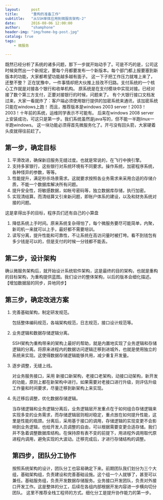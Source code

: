```yaml
---
layout:     post
title:      "重构的准备工作"
subtitle:   "从SSH单体应用到微服务架构-2"
date:       2016-08-06 12:00:00
author:     "shamphone"
header-img: "img/home-bg-post.jpg"
catalog: true
tags:
    - 微服务

---
```


既然已经分析了系统的诸多问题，那下一步就开始动手了。可是不巧的是，公司这时候突然出一个新规定，要每个月都要发布一个新版本。每个部门都上报要塞到新版本的功能，大家都希望功能越多越有面子。
这一下子把工作压力就堆上来了，还整不整？
正在犹豫中，一件事情却把大伙推上技改不归路。支付系统的一个核心工作就是对接各个银行和收单机构。
原系统是在支付模块中实现对接。已经对接了数个第三方支付，正要对接银行的时候，问题来了。
有个大银行接口文档发过来，大家一看就炸了：客户端必须使用银行提供的加密系统来通讯，该加密系统只能在windows上跑！
而且，推荐版本是windows 2003 server！2003！2003！十年前的系统，运维同学表示不可能有。
后来在windows 2008 server上安装成功，可这只是第一步。我们系统虽然是java写的，但不能一半跑linux一半跑windows。
这一块功能必须得首先微服务化了。开弓没有回头箭，大家硬着头皮就得往前赶了。

## 第一步，确定目标

<ol>
<li>平滑改进，确保新旧服务无缝过度。也就是常说的，在飞行中换引擎。</li>

<li>支持多家银行，这些银行对系统环境有不同要求。操作系统，加密程序系统，各种怪异的参数，等等。</li>

<li>性能提升，满足秒杀场景需求。这就要求按照各业务需求来采用合适的存储介质，不能一个数据库解决所有问题。</li>

<li>提升安全性，将敏感数据，如帐号密码等，独立数据库存储，执行加密。</li>

<li>实现清结算。而清结算又引来新问题，即账户体系的建设，以及和财务系统对接的问题。</li>

</ol>

这是拿得出手的目标，程序员们还有自己的小算盘

<ol>
<li>降低系统上手时间。原来系统复杂得怕了，每个微服务要尽可能简单，内聚，新司机一来就可以上手，最好都不需要培训。</li>

<li>读写分离，提升性能和可靠性，不让系统在高访问量时被打垮。看不到钱包有多少钱是可以的，但是支付的时候一分钱都不能丢。</li>

</ol>

## 第二步，设计架构

确认微服务架构后，就开始设计系统软件架构，这是最终的目的架构，也就是重构的目标架构，为重构提供蓝图。我们设计的整体架构，以后的版本会细化描述。
【增加数据层的同步，异地同步】

## 第三步，确定改进方案

<ol>
<li>完善基础架构，制定研发规范。
<p>包括整体编码规范，各端架构规范，日志规范，接口设计规范等。</p>
</li>

<li>业务逻辑和数据存储逻辑分离。
<p>SSH架构为重构带来的架构上最好的帮助，就是内置地实现了业务逻辑和存储逻辑的分离。将原来进程内的数据访问逻辑迁移到进城外，也就是使用独立的系统来实现。这使得数据存储逻辑能够共用，减少重复开发量。</p>
</li>

<li>逐步调整，无缝上线。
<p>对业务服务接口，采用 新接口新架构，老接口老架构，动接口动架构，新开发的功能，原则上都在新架构中进行。如果需要对老接口进行升级，则评估升级工作量和时间要求，尽量迁移到新架构上来实现。</p>
</li>

<li>先迁移后调整，优化数据存储逻辑。
<p>当存储逻辑和业务逻辑分离后，业务逻辑层开发重点在于如何组合存储逻辑来实现多变的业务需求，而存储逻辑层则相对稳定，重点放在如何提升性能，这里是性能的瓶颈。分离后，采用基于接口的调用，存储逻辑的实现变更不会影响到业务逻辑，也给开发人员调整的自由，可以根据需要变更合适存储。我们并不急着调整数据库结构。在保持原有表不变的前提下，用进程外调用取代原进程内调用，避免实现的大波动。迁移完成后，才进行存储结构的调整。</p>
</li>

## 第四步，团队分工协作

按照系统架构的设计，团队分工也容易确定下来。前期团队我们划分为三个大组，基础架构组，负责建设和完善基础设施。这个组一个人就够了，甚至可以兼任。基础服务组，负责开发数据存储服务。业务接口开发团队，负责对外接口开发工作。这是整体的分工，后续在各组内部根据开发内容进一步横向切分团队。
这里不推荐全栈工程师的方式。细化分工是提升协作能力的第一步。